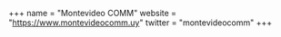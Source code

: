 +++
name = "Montevideo COMM"
website = "https://www.montevideocomm.uy"
twitter = "montevideocomm"
+++